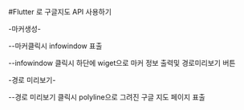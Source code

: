 #Flutter 로 구글지도 API 사용하기

-마커생성-

--마커클릭시 infowindow 표출

--infowindow 클릭시 하단에 wiget으로 마커 정보 출력및 경로미리보기 버튼

-경로 미리보기-

--경로 미리보기 클릭시 polyline으로 그려진 구글 지도 페이지 표출
